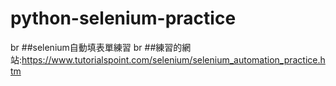 # python-selenium-practice
br
##selenium自動填表單練習
br
##練習的網站:https://www.tutorialspoint.com/selenium/selenium_automation_practice.htm
